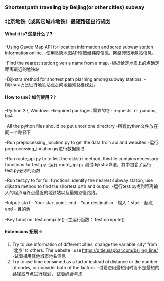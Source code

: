 ### Shortest path traveling by Beijing(or other cities) subway
### 北京地铁（或其它城市地铁）最短路径出行规划

#### What it is? 这是什么？❓

-Using Gaode Map API for location information and scrap subway station information online.
-使用高德地图API获取经纬度信息，网络爬取地铁站信息。

-Find the nearest station given a name from a map.
-根据给定地图上的点确定距离最近的地铁站

-Dijkstra method for shortest path planning among subway stations.
-Dijkstra方法进行地铁站点之间地最短路径规划。

#### How to use? 如何使用？❓
-Python 3.7, Windows
-Required packages 需要的包 : requests, re, pandas, bs4

-All the python files should be put under one directory
-所有python文件放在同一个路径下

-Run preprocessing_location.py to get the data from api and websites
-运行preprocessing_location.py进行数据爬取

-Run route_api.py to to test the dijkstra method, this file contains necessary functions for test.py
-运行 route_api.py 测试dijkstra算法，其中包含了运行test.py必须的函数

-Run test.py to for full functions: identify the nearest subway station, use dijkstra method to find the shortest path and output.
-运行test.py找到距离输入的起点与终点最近的地铁站以及最短路径路线。

-Iutput: start - Your start point. end - Your destination.
-输入：start - 起点 end - 目的地

-Key function: test.compute() 
-主运行函数： test.compute()

#### Extensions 拓展 ⭐ 
1. Try to use information of different cities, change the variable 'city' from '北京' to others.
The website I use https://ditie.mapbar.com/beijing_line/
-试着换用其他城市地铁信息
2. Try to use time consumed as a factor instead of distance or the number of nodes, or consider both of the factors.
-试着使用最短用时而不是最短的路径或节点进行规划， 试着综合考虑


